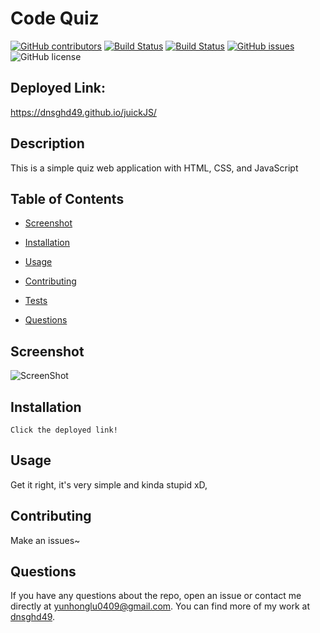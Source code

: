 # Code Quiz
  [![GitHub contributors](https://img.shields.io/github/contributors/dnsghd49/juickJS.svg)](https://GitHub.com/dnsghd49/juickJS/graphs/contributors/)
  [![Build Status](https://img.shields.io/github/forks/dnsghd49/juickJS.svg)](https://github.com/dnsghd49/juickJS/network/)
  [![Build Status](https://img.shields.io/github/stars/dnsghd49/juickJS.svg)](https://github.com/dnsghd49/juickJS/)
  [![GitHub issues](https://img.shields.io/github/issues/dnsghd49/juickJS.svg)](https://GitHub.com/dnsghd49/juickJS/issues/)
  ![GitHub license](https://img.shields.io/badge/license-MIT-blue.svg)


## Deployed Link:

https://dnsghd49.github.io/juickJS/

## Description

This is a simple quiz web application with HTML, CSS, and JavaScript

## Table of Contents 

* [Screenshot](#screenshot)

* [Installation](#installation)

* [Usage](#usage)

* [Contributing](#contributing)

* [Tests](#tests)

* [Questions](#questions)

## Screenshot

![ScreenShot](https://raw.github.com/dnsghd49/juickJS/main/assets/img/Capture.png)

## Installation

```
Click the deployed link!
```

## Usage

Get it right, it's very simple and kinda stupid xD,


  
## Contributing

Make an issues~


## Questions

If you have any questions about the repo, open an issue or contact me directly at yunhonglu0409@gmail.com. You can find more of my work at [dnsghd49](https://github.com/dnsghd49/).
